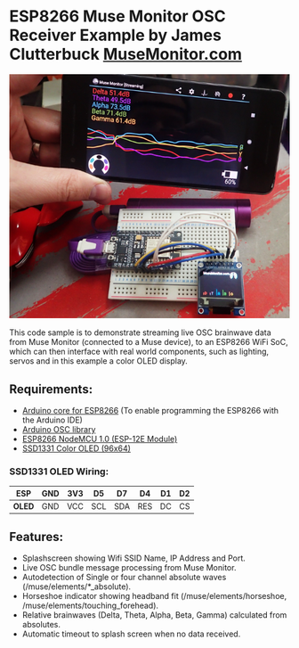 #  ESP8266 Muse Monitor OSC Receiver Example by James Clutterbuck [MuseMonitor.com](https://www.MuseMonitor.com)

![alt image](image.png)

This code sample is to demonstrate streaming live OSC brainwave data from Muse Monitor (connected to a Muse device), to an ESP8266 WiFi SoC, which can then interface with real world components, such as lighting, servos and in this example a color OLED display.

## Requirements:
  * [Arduino core for ESP8266](https://github.com/esp8266/Arduino) (To enable programming the ESP8266 with the Arduino IDE)
  * [Arduino OSC library](https://github.com/CNMAT/OSC)
  * [ESP8266 NodeMCU 1.0 (ESP-12E Module)](https://www.banggood.com/NodeMcu-Lua-WIFI-Internet-Things-Development-Board-Based-ESP8266-CP2102-Wireless-Module-p-1097112.html)
  * [SSD1331 Color OLED (96x64)](https://www.banggood.com/0_95-Inch-7pin-Full-Color-65K-Color-SSD1331-SPI-OLED-Display-For-Arduino-p-1068167.html)
  
###  SSD1331 OLED Wiring:
| **ESP**  | GND | 3V3 | D5  | D7  | D4  | D1 | D2 |
| -------- | --- | --- | --- | --- | --- | -- | -- |
| **OLED** | GND | VCC | SCL | SDA | RES | DC | CS |

## Features:
  * Splashscreen showing Wifi SSID Name, IP Address and Port.
  * Live OSC bundle message processing from Muse Monitor.
  * Autodetection of Single or four channel absolute waves (/muse/elements/*_absolute).
  * Horseshoe indicator showing headband fit (/muse/elements/horseshoe, /muse/elements/touching_forehead).
  * Relative brainwaves (Delta, Theta, Alpha, Beta, Gamma) calculated from absolutes.
  * Automatic timeout to splash screen when no data received.